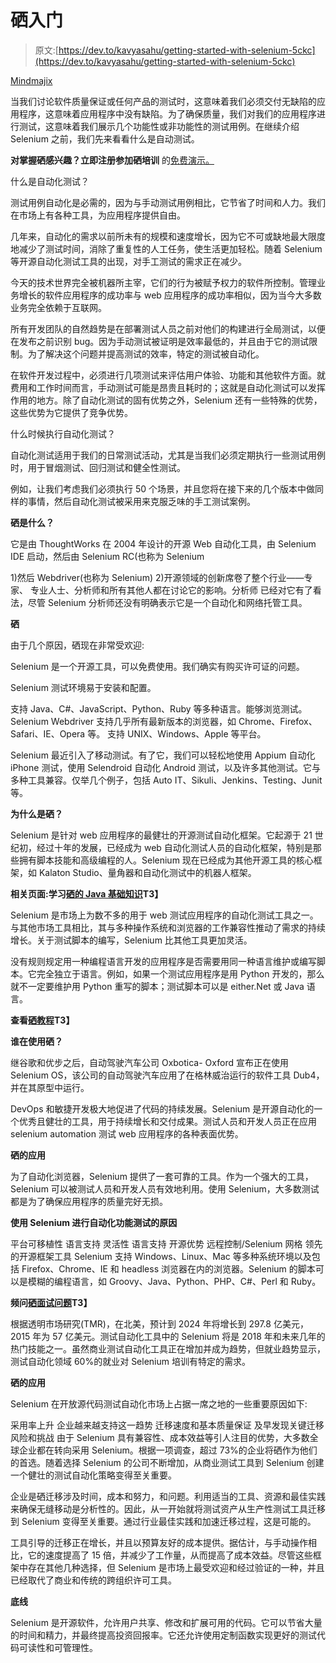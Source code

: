 # 硒入门

> 原文:[https://dev.to/kavyasahu/getting-started-with-selenium-5ckc](https://dev.to/kavyasahu/getting-started-with-selenium-5ckc)

[Mindmajix](https://mindmajix.com/docs/images/selenium-interview-questions.png)

当我们讨论软件质量保证或任何产品的测试时，这意味着我们必须交付无缺陷的应用程序，这意味着应用程序中没有缺陷。为了确保质量，我们对我们的应用程序进行测试，这意味着我们展示几个功能性或非功能性的测试用例。在继续介绍 Selenium 之前，我们先来看看什么是自动测试。

**对掌握硒感兴趣？立即注册参加硒培训** 的[免费演示。](https://mindmajix.com/selenium-training)

什么是自动化测试？

测试用例自动化是必需的，因为与手动测试用例相比，它节省了时间和人力。我们在市场上有各种工具，为应用程序提供自由。

几年来，自动化的需求以前所未有的规模和速度增长，因为它不可或缺地最大限度地减少了测试时间，消除了重复性的人工任务，使生活更加轻松。随着 Selenium 等开源自动化测试工具的出现，对手工测试的需求正在减少。

今天的技术世界完全被机器所主宰，它们的行为被赋予权力的软件所控制。管理业务增长的软件应用程序的成功率与 web 应用程序的成功率相似，因为当今大多数业务完全依赖于互联网。

所有开发团队的自然趋势是在部署测试人员之前对他们的构建进行全局测试，以便在发布之前识别 bug。因为手动测试被证明是效率最低的，并且由于它的测试限制。为了解决这个问题并提高测试的效率，特定的测试被自动化。

在软件开发过程中，必须进行几项测试来评估用户体验、功能和其他软件方面。就费用和工作时间而言，手动测试可能是昂贵且耗时的；这就是自动化测试可以发挥作用的地方。除了自动化测试的固有优势之外，Selenium 还有一些特殊的优势，这些优势为它提供了竞争优势。

什么时候执行自动化测试？

自动化测试适用于我们的日常测试活动，尤其是当我们必须定期执行一些测试用例时，用于冒烟测试、回归测试和健全性测试。

例如，让我们考虑我们必须执行 50 个场景，并且您将在接下来的几个版本中做同样的事情，然后自动化测试被采用来克服乏味的手工测试案例。

**硒是什么？**

它是由 ThoughtWorks 在 2004 年设计的开源 Web 自动化工具，由 Selenium IDE 启动，然后由 Selenium RC(也称为 Selenium

1)然后 Webdriver(也称为 Selenium)
2)开源领域的创新席卷了整个行业——专家、
专业人士、分析师和所有其他人都在讨论它的影响。分析师
已经对它有了看法，尽管 Selenium 分析师还没有明确表示它是一个自动化和网络托管工具。

**硒**

由于几个原因，硒现在非常受欢迎:

Selenium 是一个开源工具，可以免费使用。我们确实有购买许可证的问题。

Selenium 测试环境易于安装和配置。

支持 Java、C#、JavaScript、Python、Ruby 等多种语言。能够浏览测试。Selenium Webdriver 支持几乎所有最新版本的浏览器，如 Chrome、Firefox、Safari、IE、Opera 等。
支持 UNIX、Windows、Apple 等平台。

Selenium 最近引入了移动测试。有了它，我们可以轻松地使用 Appium 自动化 iPhone 测试，使用 Selendroid 自动化 Android 测试，以及许多其他测试。它与多种工具兼容。仅举几个例子，包括 Auto IT、Sikuli、Jenkins、Testing、Junit 等。

**为什么是硒？**

Selenium 是针对 web 应用程序的最健壮的开源测试自动化框架。它起源于 21 世纪初，经过十年的发展，已经成为 web 自动化测试人员的自动化框架，特别是那些拥有脚本技能和高级编程的人。Selenium 现在已经成为其他开源工具的核心框架，如 Kalaton Studio、量角器和自动化测试中的机器人框架。

**相关页面:学习[硒的 Java 基础知识](https://mindmajix.com/selenium/learn-java-basics-for-selenium)T3】**

Selenium 是市场上为数不多的用于 web 测试应用程序的自动化测试工具之一。与其他市场工具相比，其与多种操作系统和浏览器的工作兼容性推动了需求的持续增长。关于测试脚本的编写，Selenium 比其他工具更加灵活。

没有规则规定用一种编程语言开发的应用程序是否需要用同一种语言维护或编写脚本。它完全独立于语言。例如，如果一个测试应用程序是用 Python 开发的，那么就不一定要维护用 Python 重写的脚本；测试脚本可以是 either.Net 或 Java 语言。

**查看[硒教程](https://mindmajix.com/selenium/learn-java-basics-for-selenium)T3】**

**谁在使用硒？**

继谷歌和优步之后，自动驾驶汽车公司 Oxbotica- Oxford 宣布正在使用 Selenium OS，该公司的自动驾驶汽车应用了在格林威治运行的软件工具 Dub4，并在其原型中运行。

DevOps 和敏捷开发极大地促进了代码的持续发展。Selenium 是开源自动化的一个优秀且健壮的工具，用于持续增长和交付成果。测试人员和开发人员正在应用 selenium automation 测试 web 应用程序的各种表面优势。

**硒的应用**

为了自动化浏览器，Selenium 提供了一套可靠的工具。作为一个强大的工具，Selenium 可以被测试人员和开发人员有效地利用。使用 Selenium，大多数测试都是为了确保应用程序的质量完好无损。

**使用 Selenium 进行自动化功能测试的原因**

平台可移植性
语言支持
灵活性
语言支持
开源优势
远程控制/Selenium 网格
领先的开源框架工具 Selenium 支持 Windows、Linux、Mac 等多种系统环境以及包括 Firefox、Chrome、IE 和 headless 浏览器在内的浏览器。Selenium 的脚本可以是模糊的编程语言，如 Groovy、Java、Python、PHP、C#、Perl 和 Ruby。

**频问[硒面试问题](https://mindmajix.com/selenium-interview-questions)T3】**

根据透明市场研究(TMR)，在北美，预计到 2024 年将增长到 297.8 亿美元，2015 年为 57 亿美元。测试自动化工具中的 Selenium 将是 2018 年和未来几年的热门技能之一。虽然商业测试自动化工具正在增加并成为趋势，但就业趋势显示，测试自动化领域 60%的就业对 Selenium 培训有特定的需求。

**硒的应用**

Selenium 在开放源代码测试自动化市场上占据一席之地的一些重要原因如下:

采用率上升
企业越来越支持这一趋势
迁移速度和基本质量保证
及早发现关键迁移风险和挑战
由于 Selenium 具有兼容性、成本效益等引人注目的优势，大多数全球企业都在转向采用 Selenium。根据一项调查，超过 73%的企业将硒作为他们的首选。随着选择 Selenium 的公司不断增加，从商业测试工具到 Selenium 创建一个健壮的测试自动化策略变得至关重要。

企业是硒迁移涉及时间，成本和努力，和问题。利用适当的工具、资源和最佳实践来确保无缝移动是分析性的。因此，从一开始就将测试资产从生产性测试工具迁移到 Selenium 变得至关重要。通过行业最佳实践和加速迁移过程，这是可能的。

工具引导的迁移正在增长，并且以预算友好的成本提供。据估计，与手动操作相比，它的速度提高了 15 倍，并减少了工作量，从而提高了成本效益。尽管这些框架中存在其他几种选择，但 Selenium 是市场上最受欢迎和经过验证的一种，并且已经取代了商业和传统的跨组织许可工具。

**底线**

Selenium 是开源软件，允许用户共享、修改和扩展可用的代码。它可以节省大量的时间和精力，并最终提高投资回报率。它还允许使用定制函数实现更好的测试代码可读性和可管理性。